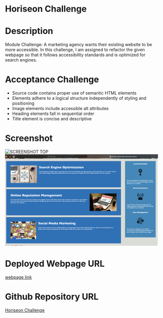 # Horiseon Challenge
# Description
Module Challenge: A marketing agency wants their existing website to be more accessible. In this challenge, I am assigned to refactor the given webpage so that it follows accessibility standards and is optimized for search engines.
# Acceptance Challenge
- Source code contains proper use of semantic HTML elements
- Elements adhere to a logical structure independently of styling and positioning
- Image elements include accessible alt attributes
- Heading elements fall in sequential order
- Title element is concise and descriptive
# Screenshot
![SCREENSHOT TOP](image-2.png)
![SCREENSHOT BOTTOM](image-1.png)
# Deployed Webpage URL
[webpage link](http://127.0.0.1:5500)
# Github Repository URL
[Horiseon Challenge](https://github.com/00Veronica/Horiseon.git)